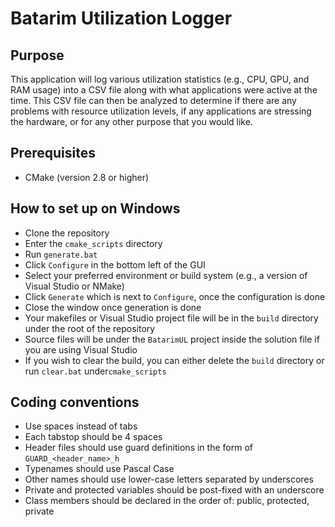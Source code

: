 Batarim Utilization Logger
==========================

Purpose
-------

This application will log various utilization statistics (e.g., CPU, GPU, and 
RAM usage) into a CSV file along with what applications were active at the
time. This CSV file can then be analyzed to determine if there are any 
problems with resource utilization levels, if any applications are stressing 
the hardware, or for any other purpose that you would like.

Prerequisites
-------------

* CMake (version 2.8 or higher)

How to set up on Windows
------------------------

* Clone the repository
* Enter the `cmake_scripts` directory
* Run `generate.bat`
* Click `Configure` in the bottom left of the GUI
* Select your preferred environment or build system (e.g., a version of Visual 
Studio or NMake)
* Click `Generate` which is next to `Configure`, once the configuration is done
* Close the window once generation is done
* Your makefiles or Visual Studio project file will be in the `build` directory
under the root of the repository
* Source files will be under the `BatarimUL` project inside the solution file
if you are using Visual Studio
* If you wish to clear the build, you can either delete the `build` directory
or run `clear.bat` under`cmake_scripts`

Coding conventions
------------------

* Use spaces instead of tabs
* Each tabstop should be 4 spaces
* Header files should use guard definitions in the form of 
`GUARD_<header_name>_h`
* Typenames should use Pascal Case
* Other names should use lower-case letters separated by underscores
* Private and protected variables should be post-fixed with an underscore
* Class members should be declared in the order of: public, protected, private

